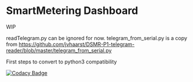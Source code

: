 # SmartMetering Dashboard

WIP

readTelegram.py can be ignored for now.
telegram_from_serial.py is a copy from https://github.com/jvhaarst/DSMR-P1-telegram-reader/blob/master/telegram_from_serial.py

First steps to convert to python3 compatibility


[![Codacy Badge](https://api.codacy.com/project/badge/Grade/c68f9ceebfc244f080d3243cda81fefb)](https://www.codacy.com/manual/richardvandijk/SmartMeteringDashboard?utm_source=github.com&amp;utm_medium=referral&amp;utm_content=richardvandijk/SmartMeteringDashboard&amp;utm_campaign=Badge_Grade)
